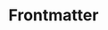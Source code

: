 ---
title: 'Frontmatter'
slug: '12'
authors:
  - sofi-hemmens
  - ariela-ventura
prev: '11'
next: '13'
number: 12
img: /imgs/2024/12.svg
---